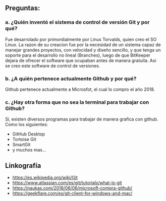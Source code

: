 ## Preguntas:

### a. ¿Quién inventó el sistema de control de versión Git y por qué?
Fue desarrolado por primordialmente por Linus Torvalds, quien creo el SO Linux. La razon de su creacion fue por 
    la necesidad de un sistema capaz de manejar grandes proyectos, con velocidad y diseño sencillo, y que tenga un soporte 
    para el desarrollo no lineal (Branches), luego de que BitKeeper dejara de ofrecer el software que ocupaban antes de 
    manera gratuita. Asi se creo este software de control de versiones.

### b. ¿A quién pertenece actualmente Github y por qué?
Github pertenece actualmente a Microsfot, el cual lo compro el año 2018. 

### c. ¿Hay otra forma que no sea la terminal para trabajar con Github?
Sí, existen diversos programas para trabajar de manera grafica con github. Como los siguientes:
* GitHub Desktop
* Tortoise Git
* SmartGit
* y muchos mas...

## Linkografía
* https://es.wikipedia.org/wiki/Git
* https://www.atlassian.com/es/git/tutorials/what-is-git
* https://naukas.com/2018/06/06/microsoft-compra-github/
* https://geekflare.com/es/git-client-for-windows-and-mac/
